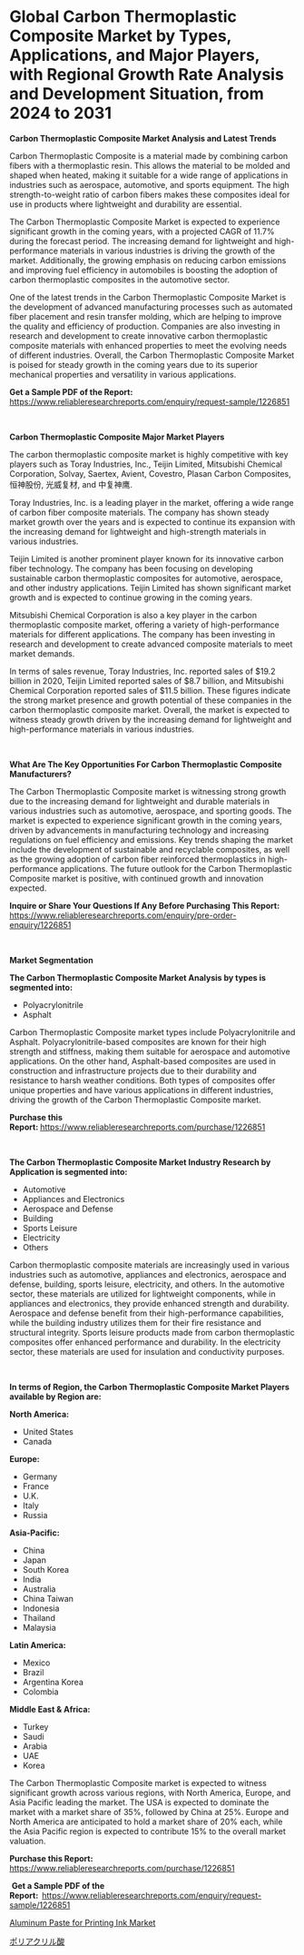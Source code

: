 <p><h1>Global Carbon Thermoplastic Composite Market by Types, Applications, and Major Players, with Regional Growth Rate Analysis and Development Situation, from 2024 to 2031</h1></p><p><strong>Carbon Thermoplastic Composite Market Analysis and Latest Trends</strong></p>
<p><p>Carbon Thermoplastic Composite is a material made by combining carbon fibers with a thermoplastic resin. This allows the material to be molded and shaped when heated, making it suitable for a wide range of applications in industries such as aerospace, automotive, and sports equipment. The high strength-to-weight ratio of carbon fibers makes these composites ideal for use in products where lightweight and durability are essential.</p><p>The Carbon Thermoplastic Composite Market is expected to experience significant growth in the coming years, with a projected CAGR of 11.7% during the forecast period. The increasing demand for lightweight and high-performance materials in various industries is driving the growth of the market. Additionally, the growing emphasis on reducing carbon emissions and improving fuel efficiency in automobiles is boosting the adoption of carbon thermoplastic composites in the automotive sector.</p><p>One of the latest trends in the Carbon Thermoplastic Composite Market is the development of advanced manufacturing processes such as automated fiber placement and resin transfer molding, which are helping to improve the quality and efficiency of production. Companies are also investing in research and development to create innovative carbon thermoplastic composite materials with enhanced properties to meet the evolving needs of different industries. Overall, the Carbon Thermoplastic Composite Market is poised for steady growth in the coming years due to its superior mechanical properties and versatility in various applications.</p></p>
<p><strong>Get a Sample PDF of the Report:&nbsp;</strong> <a href="https://www.reliableresearchreports.com/enquiry/request-sample/1226851">https://www.reliableresearchreports.com/enquiry/request-sample/1226851</a></p>
<p>&nbsp;</p>
<p><strong>Carbon Thermoplastic Composite Major Market Players</strong></p>
<p><p>The carbon thermoplastic composite market is highly competitive with key players such as Toray Industries, Inc., Teijin Limited, Mitsubishi Chemical Corporation, Solvay, Saertex, Avient, Covestro, Plasan Carbon Composites, 恒神股份, 光威复材, and 中复神鹰. </p><p>Toray Industries, Inc. is a leading player in the market, offering a wide range of carbon fiber composite materials. The company has shown steady market growth over the years and is expected to continue its expansion with the increasing demand for lightweight and high-strength materials in various industries.</p><p>Teijin Limited is another prominent player known for its innovative carbon fiber technology. The company has been focusing on developing sustainable carbon thermoplastic composites for automotive, aerospace, and other industry applications. Teijin Limited has shown significant market growth and is expected to continue growing in the coming years.</p><p>Mitsubishi Chemical Corporation is also a key player in the carbon thermoplastic composite market, offering a variety of high-performance materials for different applications. The company has been investing in research and development to create advanced composite materials to meet market demands.</p><p>In terms of sales revenue, Toray Industries, Inc. reported sales of $19.2 billion in 2020, Teijin Limited reported sales of $8.7 billion, and Mitsubishi Chemical Corporation reported sales of $11.5 billion. These figures indicate the strong market presence and growth potential of these companies in the carbon thermoplastic composite market. Overall, the market is expected to witness steady growth driven by the increasing demand for lightweight and high-performance materials in various industries.</p></p>
<p>&nbsp;</p>
<p><strong>What Are The Key Opportunities For Carbon Thermoplastic Composite Manufacturers?</strong></p>
<p><p>The Carbon Thermoplastic Composite market is witnessing strong growth due to the increasing demand for lightweight and durable materials in various industries such as automotive, aerospace, and sporting goods. The market is expected to experience significant growth in the coming years, driven by advancements in manufacturing technology and increasing regulations on fuel efficiency and emissions. Key trends shaping the market include the development of sustainable and recyclable composites, as well as the growing adoption of carbon fiber reinforced thermoplastics in high-performance applications. The future outlook for the Carbon Thermoplastic Composite market is positive, with continued growth and innovation expected.</p></p>
<p><strong>Inquire or Share Your Questions If Any Before Purchasing This Report:</strong> <a href="https://www.reliableresearchreports.com/enquiry/pre-order-enquiry/1226851">https://www.reliableresearchreports.com/enquiry/pre-order-enquiry/1226851</a></p>
<p>&nbsp;</p>
<p><strong>Market Segmentation</strong></p>
<p><strong>The Carbon Thermoplastic Composite Market Analysis by types is segmented into:</strong></p>
<p><ul><li>Polyacrylonitrile</li><li>Asphalt</li></ul></p>
<p><p>Carbon Thermoplastic Composite market types include Polyacrylonitrile and Asphalt. Polyacrylonitrile-based composites are known for their high strength and stiffness, making them suitable for aerospace and automotive applications. On the other hand, Asphalt-based composites are used in construction and infrastructure projects due to their durability and resistance to harsh weather conditions. Both types of composites offer unique properties and have various applications in different industries, driving the growth of the Carbon Thermoplastic Composite market.</p></p>
<p><strong>Purchase this Report:&nbsp;</strong><a href="https://www.reliableresearchreports.com/purchase/1226851">https://www.reliableresearchreports.com/purchase/1226851</a></p>
<p>&nbsp;</p>
<p><strong>The Carbon Thermoplastic Composite Market Industry Research by Application is segmented into:</strong></p>
<p><ul><li>Automotive</li><li>Appliances and Electronics</li><li>Aerospace and Defense</li><li>Building</li><li>Sports Leisure</li><li>Electricity</li><li>Others</li></ul></p>
<p><p>Carbon thermoplastic composite materials are increasingly used in various industries such as automotive, appliances and electronics, aerospace and defense, building, sports leisure, electricity, and others. In the automotive sector, these materials are utilized for lightweight components, while in appliances and electronics, they provide enhanced strength and durability. Aerospace and defense benefit from their high-performance capabilities, while the building industry utilizes them for their fire resistance and structural integrity. Sports leisure products made from carbon thermoplastic composites offer enhanced performance and durability. In the electricity sector, these materials are used for insulation and conductivity purposes.</p></p>
<p>&nbsp;</p>
<p><strong>In terms of Region, the Carbon Thermoplastic Composite Market Players available by Region are:</strong></p>
<p>
    <p> <strong> North America: </strong>
        <ul>
            <li>United States</li>
            <li>Canada</li>
        </ul>
        </p> 
    <p> <strong> Europe: </strong>
        <ul>
            <li>Germany</li>
            <li>France</li>
            <li>U.K.</li>
            <li>Italy</li>
            <li>Russia</li>
        </ul>
        </p> 
    <p> <strong> Asia-Pacific: </strong>
        <ul>
            <li>China</li>
            <li>Japan</li>
            <li>South Korea</li>
            <li>India</li>
            <li>Australia</li>
            <li>China Taiwan</li>
            <li>Indonesia</li>
            <li>Thailand</li>
            <li>Malaysia</li>
        </ul>
        </p> 
    <p> <strong> Latin America: </strong>
        <ul>
            <li>Mexico</li>
            <li>Brazil</li>
            <li>Argentina Korea</li>
            <li>Colombia</li>
        </ul>
        </p> 
    <p> <strong> Middle East & Africa: </strong>
        <ul>
            <li>Turkey</li>
            <li>Saudi</li>
            <li>Arabia</li>
            <li>UAE</li>
            <li>Korea</li>
        </ul>
    </p>
    </p>
<p><p>The Carbon Thermoplastic Composite market is expected to witness significant growth across various regions, with North America, Europe, and Asia Pacific leading the market. The USA is expected to dominate the market with a market share of 35%, followed by China at 25%. Europe and North America are anticipated to hold a market share of 20% each, while the Asia Pacific region is expected to contribute 15% to the overall market valuation.</p></p>
<p><strong>Purchase this Report: </strong><a href="https://www.reliableresearchreports.com/purchase/1226851">https://www.reliableresearchreports.com/purchase/1226851</a></p>
<p>&nbsp;<strong>Get a Sample PDF of the Report:&nbsp;&nbsp;</strong><a href="https://www.reliableresearchreports.com/enquiry/request-sample/1226851">https://www.reliableresearchreports.com/enquiry/request-sample/1226851</a></p>
<p><strong></strong></p>
<p><p><a href="https://invited-way-688.notion.site/Aluminum-Paste-for-Printing-Ink-Market-Size-and-Growth-Market-Segmentation-Regional-and-Country-Br-78b759d36a0c48f6b2b484801df66d41">Aluminum Paste for Printing Ink Market</a></p><p><a href="https://medium.com/@alonzomoenrt8956/%E3%83%9D%E3%83%AA%E3%82%A2%E3%82%AF%E3%83%AA%E3%83%AB%E9%85%B8%E5%B8%82%E5%A0%B4%E3%81%AE%E8%A6%8F%E6%A8%A1-cagr-%E3%83%88%E3%83%AC%E3%83%B3%E3%83%892024-2030-3522b31b3fed">ポリアクリル酸</a></p></p>